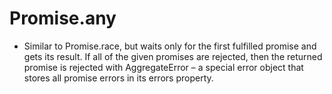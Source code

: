 # Promise.any

- Similar to Promise.race, but waits only for the first fulfilled promise and gets its result. If all of the given promises are rejected, then the returned promise is rejected with AggregateError – a special error object that stores all promise errors in its errors property.
